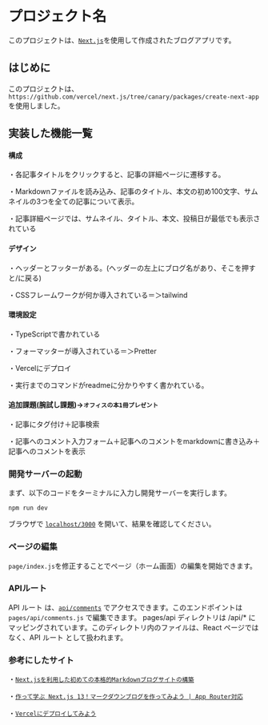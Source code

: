 # プロジェクト名

このプロジェクトは、[`Next.js`](https://nextjs.org/)を使用して作成されたブログアプリです。

## はじめに

このプロジェクトは、`https://github.com/vercel/next.js/tree/canary/packages/create-next-app` を使用しました。


## 実装した機能一覧
#### 構成
・各記事タイトルをクリックすると、記事の詳細ページに遷移する。

・Markdownファイルを読み込み、記事のタイトル、本文の初め100文字、サムネイルの3つを全ての記事について表示。

・記事詳細ページでは、サムネイル、タイトル、本文、投稿日が最低でも表示されている

#### デザイン
・ヘッダーとフッターがある。(ヘッダーの左上にブログ名があり、そこを押すと/に戻る)

・CSSフレームワークが何か導入されている＝＞tailwind

#### 環境設定
・TypeScriptで書かれている

・フォーマッターが導入されている＝＞Pretter

・Vercelにデプロイ

・実行までのコマンドがreadmeに分かりやすく書かれている。

#### 追加課題(腕試し課題)→`オフィスの本1冊プレゼント`
・記事にタグ付け＋記事検索

・記事へのコメント入力フォーム＋記事へのコメントをmarkdownに書き込み＋記事へのコメントを表示


### 開発サーバーの起動

まず、以下のコードをターミナルに入力し開発サーバーを実行します。

`npm run dev`

ブラウザで [`localhost/3000`](http://localhost:300) を開いて、結果を確認してください。

### ページの編集
`page/index.js`を修正することでページ（ホーム画面）の編集を開始できます。

### APIルート
API ルート は、[`api/comments`](http://localhost:3000/api/comments) でアクセスできます。このエンドポイントは `pages/api/comments.js` で編集できます。
pages/api ディレクトリは /api/* にマッピングされています。このディレクトリ内のファイルは、React ページではなく、API ルート として扱われます。

### 参考にしたサイト
・[`Next.jsを利用した初めての本格的Markdownブログサイトの構築`](https://reffect.co.jp/react/nextjs-markdown-blog#md)

・[`作って学ぶ Next.js 13！マークダウンブログを作ってみよう | App Router対応`](https://musclecoding.com/nextjs-app-router-markdown-blog/#nextjs%E3%83%97%E3%83%AD%E3%82%B8%E3%82%A7%E3%82%AF%E3%83%88%E3%81%AE%E3%82%BB%E3%83%83%E3%83%88%E3%82%A2%E3%83%83%E3%83%97)

・[`Vercelにデプロイしてみよう`](https://typescriptbook.jp/tutorials/vercel-deploy)
